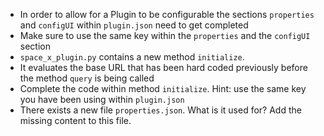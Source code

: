 * In order to allow for a Plugin to be configurable the sections ```properties``` and ```configUI``` within ```plugin.json``` need to get completed
* Make sure to use the same key within the ```properties``` and the ```configUI``` section
* ```space_x_plugin.py``` contains a new method ```initialize```.
* It evaluates the base URL that has been hard coded previously before the method ```query``` is being called
* Complete the code within method ```initialize```. Hint: use the same key you have been using within ```plugin.json```
* There exists a new file ```properties.json```. What is it used for? Add the missing content to this file.
